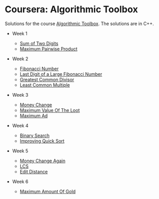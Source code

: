 # Coursera: Algorithmic Toolbox

Solutions for the course [Algorithmic Toolbox](https://www.coursera.org/learn/algorithmic-toolbox/home/welcome). The solutions are in C++.

* Week 1
  - [Sum of Two Digits](https://github.com/valery-iv/algo-toolbox/tree/master/src/W1/Sum%20of%20Two%20Digits)
  - [Maximum Pairwise Product](https://github.com/valery-iv/algo-toolbox/tree/master/src/W1/Max%20Pairwise%20Product)
  
* Week 2
  - [Fibonacci Number](https://github.com/valery-iv/algo-toolbox/tree/master/src/W2/Fibonacci%20Number)
  - [Last Digit of a Large Fibonacci Number](https://github.com/valery-iv/algo-toolbox/tree/master/src/W2/Last%20Digit%20of%20a%20Large%20Fibonacci%20Number)
  - [Greatest Common Divisor](https://github.com/valery-iv/algo-toolbox/tree/master/src/W2/Greatest%20Common%20Division)
  - [Least Common Multiple](https://github.com/valery-iv/algo-toolbox/tree/master/src/W2/Least%20Common%20Multiple)
  
* Week 3
  - [Money Change](https://github.com/valery-iv/algo-toolbox/tree/master/src/W3/Money%20Change)
  - [Maximum Value Of The Loot](https://github.com/valery-iv/algo-toolbox/tree/master/src/W3/Maximum%20Value%20Of%20The%20Loot)
  - [Maximum Ad](https://github.com/valery-iv/algo-toolbox/tree/master/src/W3/Maximu%20Ad)
  
* Week 4
  - [Binary Search](https://github.com/valery-iv/algo-toolbox/tree/master/src/W4/Binary%20Search)
  - [Improving Quick Sort](https://github.com/valery-iv/algo-toolbox/tree/master/src/W4/Improving%20QuickSort)
  
* Week 5
  - [Money Change Again](https://github.com/valery-iv/algo-toolbox/tree/master/src/W5/Money%20Change%20DP)
  - [LCS](https://github.com/valery-iv/algo-toolbox/tree/master/src/W5/LCS)
  - [Edit Distance](https://github.com/valery-iv/algo-toolbox/tree/master/src/W5/Edit%20Distance)
  
* Week 6
  - [Maximum Amount Of Gold](https://github.com/valery-iv/algo-toolbox/tree/master/src/W6/Maximum%20Amount%20Of%20Gold)
